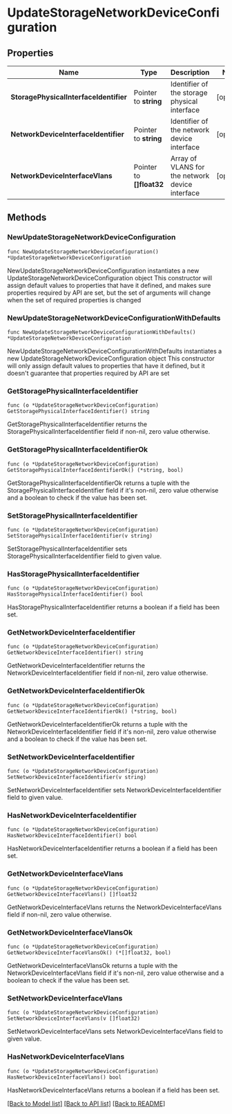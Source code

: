 # UpdateStorageNetworkDeviceConfiguration

## Properties

Name | Type | Description | Notes
------------ | ------------- | ------------- | -------------
**StoragePhysicalInterfaceIdentifier** | Pointer to **string** | Identifier of the storage physical interface | [optional] 
**NetworkDeviceInterfaceIdentifier** | Pointer to **string** | Identifier of the network device interface | [optional] 
**NetworkDeviceInterfaceVlans** | Pointer to **[]float32** | Array of VLANS for the network device interface | [optional] 

## Methods

### NewUpdateStorageNetworkDeviceConfiguration

`func NewUpdateStorageNetworkDeviceConfiguration() *UpdateStorageNetworkDeviceConfiguration`

NewUpdateStorageNetworkDeviceConfiguration instantiates a new UpdateStorageNetworkDeviceConfiguration object
This constructor will assign default values to properties that have it defined,
and makes sure properties required by API are set, but the set of arguments
will change when the set of required properties is changed

### NewUpdateStorageNetworkDeviceConfigurationWithDefaults

`func NewUpdateStorageNetworkDeviceConfigurationWithDefaults() *UpdateStorageNetworkDeviceConfiguration`

NewUpdateStorageNetworkDeviceConfigurationWithDefaults instantiates a new UpdateStorageNetworkDeviceConfiguration object
This constructor will only assign default values to properties that have it defined,
but it doesn't guarantee that properties required by API are set

### GetStoragePhysicalInterfaceIdentifier

`func (o *UpdateStorageNetworkDeviceConfiguration) GetStoragePhysicalInterfaceIdentifier() string`

GetStoragePhysicalInterfaceIdentifier returns the StoragePhysicalInterfaceIdentifier field if non-nil, zero value otherwise.

### GetStoragePhysicalInterfaceIdentifierOk

`func (o *UpdateStorageNetworkDeviceConfiguration) GetStoragePhysicalInterfaceIdentifierOk() (*string, bool)`

GetStoragePhysicalInterfaceIdentifierOk returns a tuple with the StoragePhysicalInterfaceIdentifier field if it's non-nil, zero value otherwise
and a boolean to check if the value has been set.

### SetStoragePhysicalInterfaceIdentifier

`func (o *UpdateStorageNetworkDeviceConfiguration) SetStoragePhysicalInterfaceIdentifier(v string)`

SetStoragePhysicalInterfaceIdentifier sets StoragePhysicalInterfaceIdentifier field to given value.

### HasStoragePhysicalInterfaceIdentifier

`func (o *UpdateStorageNetworkDeviceConfiguration) HasStoragePhysicalInterfaceIdentifier() bool`

HasStoragePhysicalInterfaceIdentifier returns a boolean if a field has been set.

### GetNetworkDeviceInterfaceIdentifier

`func (o *UpdateStorageNetworkDeviceConfiguration) GetNetworkDeviceInterfaceIdentifier() string`

GetNetworkDeviceInterfaceIdentifier returns the NetworkDeviceInterfaceIdentifier field if non-nil, zero value otherwise.

### GetNetworkDeviceInterfaceIdentifierOk

`func (o *UpdateStorageNetworkDeviceConfiguration) GetNetworkDeviceInterfaceIdentifierOk() (*string, bool)`

GetNetworkDeviceInterfaceIdentifierOk returns a tuple with the NetworkDeviceInterfaceIdentifier field if it's non-nil, zero value otherwise
and a boolean to check if the value has been set.

### SetNetworkDeviceInterfaceIdentifier

`func (o *UpdateStorageNetworkDeviceConfiguration) SetNetworkDeviceInterfaceIdentifier(v string)`

SetNetworkDeviceInterfaceIdentifier sets NetworkDeviceInterfaceIdentifier field to given value.

### HasNetworkDeviceInterfaceIdentifier

`func (o *UpdateStorageNetworkDeviceConfiguration) HasNetworkDeviceInterfaceIdentifier() bool`

HasNetworkDeviceInterfaceIdentifier returns a boolean if a field has been set.

### GetNetworkDeviceInterfaceVlans

`func (o *UpdateStorageNetworkDeviceConfiguration) GetNetworkDeviceInterfaceVlans() []float32`

GetNetworkDeviceInterfaceVlans returns the NetworkDeviceInterfaceVlans field if non-nil, zero value otherwise.

### GetNetworkDeviceInterfaceVlansOk

`func (o *UpdateStorageNetworkDeviceConfiguration) GetNetworkDeviceInterfaceVlansOk() (*[]float32, bool)`

GetNetworkDeviceInterfaceVlansOk returns a tuple with the NetworkDeviceInterfaceVlans field if it's non-nil, zero value otherwise
and a boolean to check if the value has been set.

### SetNetworkDeviceInterfaceVlans

`func (o *UpdateStorageNetworkDeviceConfiguration) SetNetworkDeviceInterfaceVlans(v []float32)`

SetNetworkDeviceInterfaceVlans sets NetworkDeviceInterfaceVlans field to given value.

### HasNetworkDeviceInterfaceVlans

`func (o *UpdateStorageNetworkDeviceConfiguration) HasNetworkDeviceInterfaceVlans() bool`

HasNetworkDeviceInterfaceVlans returns a boolean if a field has been set.


[[Back to Model list]](../README.md#documentation-for-models) [[Back to API list]](../README.md#documentation-for-api-endpoints) [[Back to README]](../README.md)


